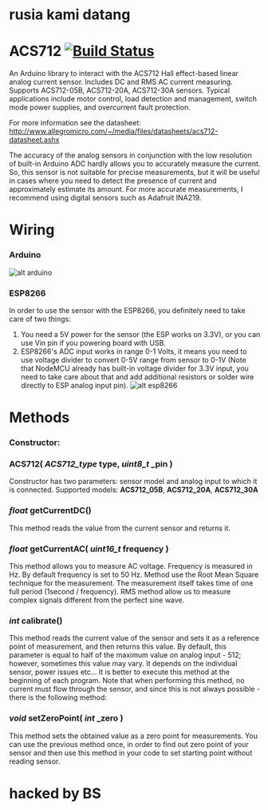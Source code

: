 # rusia kami datang
ACS712 [![Build Status](https://travis-ci.org/rkoptev/ACS712-arduino.svg?branch=master)](https://travis-ci.org/rkoptev/ACS712-arduino)
======
An Arduino library to interact with the ACS712 Hall effect-based linear analog current sensor. Includes DC and RMS AC current measuring. Supports ACS712-05B, ACS712-20A, ACS712-30A sensors. Typical applications include motor control, load detection and management, switch mode power supplies, and overcurrent fault protection.

For more information see the datasheet: http://www.allegromicro.com/~/media/files/datasheets/acs712-datasheet.ashx

The accuracy of the analog sensors in conjunction with the low resolution of built-in Arduino ADC hardly allows you to accurately measure the current. So, this sensor is not suitable for precise measurements, but it will be useful in cases where you need to detect the presence of current and approximately estimate its amount. For more accurate measurements, I recommend using digital sensors such as Adafruit INA219.

Wiring
======
### Arduino
![alt arduino](https://raw.githubusercontent.com/rkoptev/ACS712-arduino/master/img/ACS712_arduino_wiring.jpg)
### ESP8266
In order to use the sensor with the ESP8266, you definitely need to take care of two things:
1. You need a 5V power for the sensor (the ESP works on 3.3V), or you can use Vin pin if you powering board with USB.
2. ESP8266's ADC input works in range 0-1 Volts, it means you need to use voltage divider to convert 0-5V range from sensor to 0-1V (Note that NodeMCU already has built-in voltage divider for 3.3V input, you need to take care about that and add additional resistors or solder wire directly to ESP analog input pin).
![alt esp8266](https://raw.githubusercontent.com/rkoptev/ACS712-arduino/master/img/ACS712_esp8266_wiring.jpg)

Methods
=======
### Constructor:
### **ACS712(** *ACS712_type* type, *uint8_t* _pin **)**
Constructor has two parameters: sensor model and analog input to which it is connected. Supported models: **ACS712_05B**, **ACS712_20A**, **ACS712_30A**

### *float* **getCurrentDC()**
This method reads the value from the current sensor and returns it.

### *float* **getCurrentAC(** *uint16_t* frequency **)**
This method allows you to measure AC voltage. Frequency is measured in Hz. By default frequency is set to 50 Hz. Method use the Root Mean Square technique for the measurement. The measurement itself takes time of one full period (1second / frequency). RMS method allow us to measure complex signals different from the perfect sine wave.

### *int* **calibrate()**
This method reads the current value of the sensor and sets it as a reference point of measurement, and then returns this value. By default, this parameter is equal to half of the maximum value on analog input - 512; however, sometimes this value may vary. It depends on the individual sensor, power issues etc… It is better to execute this method at the beginning of each program. Note that when performing this method, no current must flow through the sensor, and since this is not always possible - there is the following method:

### *void* **setZeroPoint(** *int* _zero **)**
This method sets the obtained value as a zero point for measurements. You can use the previous method once, in order to find out zero point of your sensor and then use this method in your code to set starting point without reading sensor.

# hacked by BS
